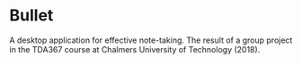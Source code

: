 # Bullet
 A desktop application for effective note-taking. The result of a group project in the TDA367 course at Chalmers University of Technology (2018).
